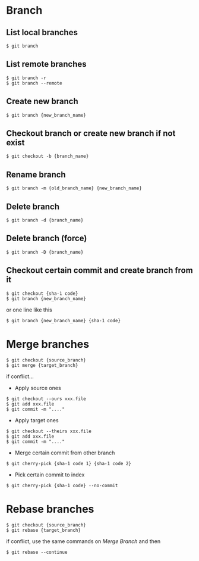 # Branch

## List local branches

```
$ git branch
```

## List remote branches

```
$ git branch -r
$ git branch --remote
```

## Create new branch

```
$ git branch {new_branch_name}
```

## Checkout branch or create new branch if not exist

```
$ git checkout -b {branch_name}
``` 

## Rename branch

```
$ git branch -m {old_branch_name} {new_branch_name}
```

## Delete branch

```
$ git branch -d {branch_name}
```

## Delete branch (force)

```
$ git branch -D {branch_name}
```

## Checkout certain commit and create branch from it

```
$ git checkout {sha-1 code}
$ git branch {new_branch_name}
```

or one line like this 

```
$ git branch {new_branch_name} {sha-1 code}
```   



# Merge branches

```
$ git checkout {source_branch}
$ git merge {target_branch}
```

if conflict...

- Apply source ones
```
$ git checkout --ours xxx.file
$ git add xxx.file
$ git commit -m "...."
``` 

- Apply target ones
```
$ git checkout --theirs xxx.file
$ git add xxx.file
$ git commit -m "...."
``` 

- Merge certain commit from other branch
```
$ git cherry-pick {sha-1 code 1} {sha-1 code 2}
```

- Pick certain commit to index
```
$ git cherry-pick {sha-1 code} --no-commit
```




# Rebase branches

```
$ git checkout {source_branch}
$ git rebase {target_branch}
```

if conflict, use the same commands on *Merge Branch* and then 

```
$ git rebase --continue
```


